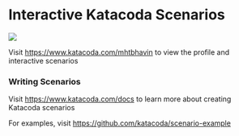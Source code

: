 # Interactive Katacoda Scenarios

[![](http://shields.katacoda.com/katacoda/mhtbhavin/count.svg)](https://www.katacoda.com/mhtbhavin "Get your profile on Katacoda.com")

Visit https://www.katacoda.com/mhtbhavin to view the profile and interactive scenarios

### Writing Scenarios
Visit https://www.katacoda.com/docs to learn more about creating Katacoda scenarios

For examples, visit https://github.com/katacoda/scenario-example
